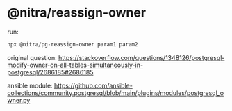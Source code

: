 # @nitra/reassign-owner


run:

```bash
npx @nitra/pg-reassign-owner param1 param2
```

original question:
https://stackoverflow.com/questions/1348126/postgresql-modify-owner-on-all-tables-simultaneously-in-postgresql/2686185#2686185

ansible module:
https://github.com/ansible-collections/community.postgresql/blob/main/plugins/modules/postgresql_owner.py